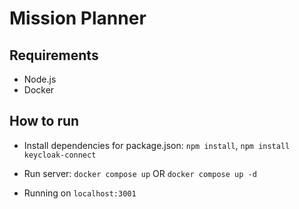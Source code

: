 # Mission Planner

## Requirements
* Node.js
* Docker

## How to run
* Install dependencies for package.json:
    `npm install`, `npm install keycloak-connect`
* Run server:
    `docker compose up` OR `docker compose up -d`

* Running on `localhost:3001`


